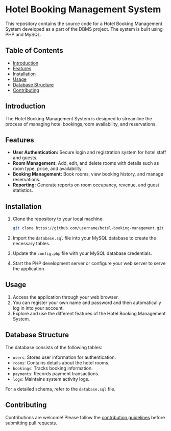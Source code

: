 # Hotel Booking Management System

This repository contains the source code for a Hotel Booking Management System developed as a part of the DBMS project. The system is built using PHP and MySQL.

## Table of Contents

- [Introduction](#introduction)
- [Features](#features)
- [Installation](#installation)
- [Usage](#usage)
- [Database Structure](#database-structure)
- [Contributing](#contributing)
  

## Introduction

The Hotel Booking Management System is designed to streamline the process of managing hotel bookings,room availability, and reservations.

## Features

- **User Authentication:** Secure login and registration system for hotel staff and guests.
- **Room Management:** Add, edit, and delete rooms with details such as room type, price, and availability.
- **Booking Management:** Book rooms, view booking history, and manage reservations.
- **Reporting:** Generate reports on room occupancy, revenue, and guest statistics.

## Installation

1. Clone the repository to your local machine:
   ```bash
   git clone https://github.com/username/hotel-booking-management.git
   ```

2. Import the `database.sql` file into your MySQL database to create the necessary tables.

3. Update the `config.php` file with your MySQL database credentials.

4. Start the PHP development server or configure your web server to serve the application.

## Usage

1. Access the application through your web browser.
2. You can register your own name and password and then automatically log in into your account.
3. Explore and use the different features of the Hotel Booking Management System.

## Database Structure

The database consists of the following tables:
- `users`: Stores user information for authentication.
- `rooms`: Contains details about the hotel rooms.
- `bookings`: Tracks booking information.
- `payments`: Records payment transactions.
- `logs`: Maintains system activity logs.

For a detailed schema, refer to the `database.sql` file.

## Contributing

Contributions are welcome! Please follow the [contribution guidelines](CONTRIBUTING.md) before submitting pull requests.
